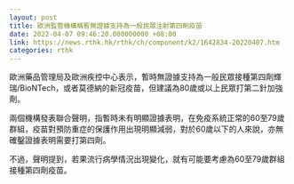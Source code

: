 ```yaml
---
layout: post
title: 歐洲監管機構稱暫無證據支持為一般民眾注射第四劑疫苗
date: 2022-04-07 09:46:20.000000000 +08:00
link: https://news.rthk.hk/rthk/ch/component/k2/1642834-20220407.htm
categories: rthk
---
```


歐洲藥品管理局及歐洲疾控中心表示，暫時無證據支持為一般民眾接種第四劑輝瑞/BioNTech，或者莫德納的新冠疫苗，但建議為80歲或以上民眾打第二針加強劑。

兩個機構發表聯合聲明，指暫時未有明顯證據表明，在免疫系統正常的60至79歲群組，疫苗對預防重症的保護作用出現明顯減弱，對於60歲以下的人來說，亦無確鑿證據表明需要打第四劑。

不過，聲明提到，若果流行病學情況出現變化，就有可能要考慮為60至79歲群組接種第四劑疫苗。

